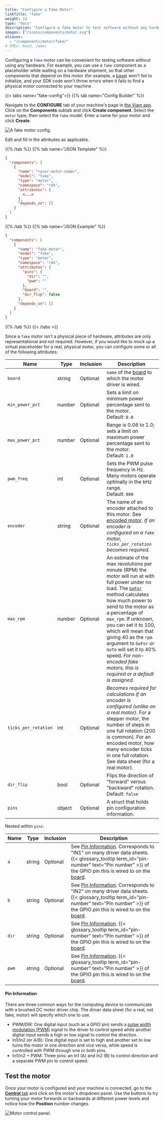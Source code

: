 ```yaml
---
title: "Configure a Fake Motor"
linkTitle: "fake"
weight: 10
type: "docs"
description: "Configure a fake motor to test software without any hardware."
images: ["/icons/components/motor.svg"]
aliases:
  - "/components/motor/fake/"
# SMEs: Rand, James
---
```


Configuring a `fake` motor can be convenient for testing software without using any hardware.
For example, you can use a `fake` component as a placeholder while waiting on a hardware shipment, so that other components that depend on this motor (for example, a [base](/components/base/)) won't fail to initialize, and your SDK code won't throw errors when it fails to find a physical motor connected to your machine.

{{< tabs name="fake-config">}}
{{% tab name="Config Builder" %}}

Navigate to the **CONFIGURE** tab of your machine's page in [the Viam app](https://app.viam.com).
Click on the **Components** subtab and click **Create component**.
Select the `motor` type, then select the `fake` model.
Enter a name for your motor and click **Create**.

![A fake motor config.](/components/motor/fake-config-ui.png)

Edit and fill in the attributes as applicable.

{{% /tab %}}
{{% tab name="JSON Template" %}}

```json
{
  "components": [
    {
      "name": "<your-motor-name>",
      "model": "fake",
      "type": "motor",
      "namespace": "rdk",
      "attributes": {
        <...>
      },
      "depends_on": []
    }
  ]
}
```

{{% /tab %}}
{{% tab name="JSON Example" %}}

```json
{
  "components": [
    {
      "name": "fake-motor",
      "model": "fake",
      "type": "motor",
      "namespace": "rdk",
      "attributes": {
        "pins": {
          "dir": "",
          "pwm": ""
        },
        "board": "",
        "dir_flip": false
      },
      "depends_on": []
    }
  ]
}
```

{{% /tab %}}
{{< /tabs >}}

Since a `fake` motor isn't a physical piece of hardware, attributes are only representational and not required.
However, if you would like to mock up a virtual placeholder for a real, physical motor, you can configure some or all of the following attributes:

<!-- prettier-ignore -->
| Name | Type | Inclusion | Description |
| ---- | ---- | --------- | ----------- |
| `board` | string | Optional | `name` of the [board](/components/board/) to which the motor driver is wired. |
| `min_power_pct` | number | Optional | Sets a limit on minimum power percentage sent to the motor. <br> Default: `0.0` |
| `max_power_pct` | number | Optional | Range is 0.06 to 1.0; sets a limit on maximum power percentage sent to the motor. <br> Default: `1.0` |
| `pwm_freq` | int | Optional | Sets the PWM pulse frequency in Hz. Many motors operate optimally in the kHz range. <br> Default: `800` |
| `encoder` | string | Optional | The name of an encoder attached to this motor. See [encoded motor](/components/motor/gpio/encoded-motor/). *If an encoder is configured on a `fake` motor, `ticks_per_rotation` becomes required.* |
| `max_rpm` | number | Optional | An estimate of the max revolutions per minute (RPM) the motor will run at with full power under no load. The [`GoFor`](/components/motor/#gofor) method calculates how much power to send to the motor as a percentage of `max_rpm`. If unknown, you can set it to 100, which will mean that giving 40 as the `rpm` argument to `GoFor` or `GoTo` will set it to 40% speed. *For non-encoded fake motors, this is required or a default is assigned.* |
| `ticks_per_rotation` | int | Optional | *Becomes required for calculations if an encoder is configured (unlike on a real motor).* For a stepper motor, the number of steps in one full rotation (200 is common). For an encoded motor, how many encoder ticks in one full rotation. See data sheet (for a real motor). |
| `dir_flip` | bool | Optional | Flips the direction of "forward" versus "backward" rotation. <br> Default: `false` |
| `pins` | object | Optional | A struct that holds pin configuration information. |

Nested within `pins`:

<!-- prettier-ignore -->
| Name | Type | Inclusion | Description |
| ---- | ---- | --------- | ----------- |
| `a` | string | Optional | See [Pin Information](#pin-information). Corresponds to "IN1" on many driver data sheets. {{< glossary_tooltip term_id="pin-number" text="Pin number" >}} of the GPIO pin this is wired to on the [board](/components/board/). |
| `b` | string | Optional | See [Pin Information](#pin-information). Corresponds to "IN2" on many driver data sheets. {{< glossary_tooltip term_id="pin-number" text="Pin number" >}} of the GPIO pin this is wired to on the [board](/components/board/). |
| `dir` | string | Optional | See [Pin Information](#pin-information). {{< glossary_tooltip term_id="pin-number" text="Pin number" >}} of the GPIO pin this is wired to on the [board](/components/board/). |
|`pwm` | string | Optional | See [Pin Information](#pin-information). {{< glossary_tooltip term_id="pin-number" text="Pin number" >}} of the GPIO pin this is wired to on the [board](/components/board/). |

#### Pin Information

There are three common ways for the computing device to communicate with a brushed DC motor driver chip.
The driver data sheet (for a real, not fake, motor) will specify which one to use.

- PWM/DIR: One digital input (such as a GPIO pin) sends a [pulse width modulation (PWM)](https://en.wikipedia.org/wiki/Pulse-width_modulation) signal to the driver to control speed while another digital input sends a high or low signal to control the direction.
- In1/In2 (or A/B): One digital input is set to high and another set to low turns the motor in one direction and vice versa, while speed is controlled with PWM through one or both pins.
- In1/In2 + PWM: Three pins: an In1 (A) and In2 (B) to control direction and a separate PWM pin to control speed.

## Test the motor

Once your motor is configured and your machine is connected, go to the [**Control** tab](/fleet/machines/#control) and click on the motor's dropdown panel.
Use the buttons to try turning your motor forwards or backwards at different power levels and notice how the **Position** number changes.

![Motor control panel.](/components/motor/control.png)
